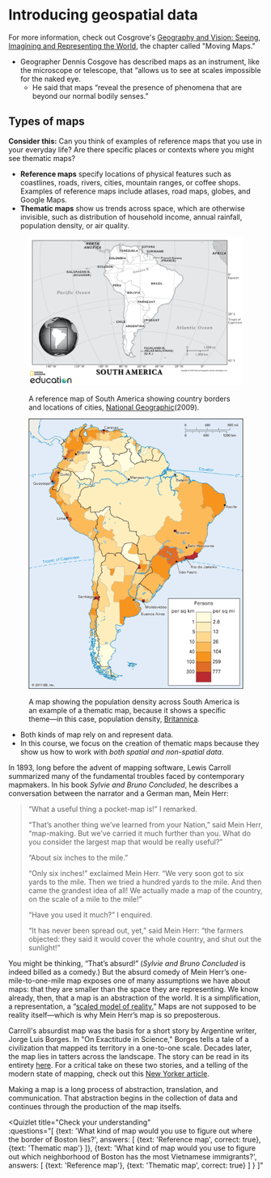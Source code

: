 

# Introducing geospatial data

<aside>

For more information, check out Cosgrove's [Geography and Vision: Seeing, Imagining and Representing the World](https://bpl.bibliocommons.com/item/show/1509628075), the chapter called "Moving Maps."

</aside>

* Geographer Dennis Cosgove has described maps as an instrument, like the microscope or telescope, that “allows us to see at scales impossible for the naked eye.
    * He said that maps “reveal the presence of phenomena that are beyond our normal bodily senses.”



## Types of maps

<aside>

**Consider this:** Can you think of examples of reference maps that you use in your everyday life? Are there specific places or contexts where you might see thematic maps?  

</aside>

* **Reference maps** specify locations of physical features such as coastlines, roads, rivers, cities, mountain ranges, or coffee shops. Examples of reference maps include atlases, road maps, globes, and Google Maps.
* **Thematic maps** show us trends across space, which are otherwise invisible, such as distribution of household income, annual rainfall, population density, or air quality.



<figure>

![Reference map of South America](./media/ReferenceMapSouthAmerica.jpg)
<figcaption>

A reference map of South America showing country borders and locations of cities, [National Geographic](https://media.nationalgeographic.org/assets/photos/000/289/28906.jpg)(2009).

</figcaption>
</figure>

<figure>

![Population density of South America](./media/ThematicMapSouthAmerica.gif)

<figcaption>

A map showing the population density across South America is an example of a thematic map, because it shows a specific theme—in this case, population density, [Britannica](https://kids.britannica.com/students/assembly/view/160672).

</figcaption>
</figure>

* Both kinds of map rely on and represent data.
* In this course, we focus on the creation of thematic maps because they show us how to work with *both spatial and non-spatial data*.

<hideable title = "Literature's absurdist map">

In 1893, long before the advent of mapping software, Lewis Carroll summarized many of the fundamental troubles faced by contemporary mapmakers. In his book *Sylvie and Bruno Concluded*, he describes a conversation between the narrator and a German man, Mein Herr:

> “What a useful thing a pocket-map is!” I remarked.
>
> “That’s another thing we’ve learned from your Nation,” said Mein Herr, “map-making. But we’ve carried it much further than you. What do you consider the largest map that would be really useful?”
>
> “About six inches to the mile.”
>
> “Only six inches!” exclaimed Mein Herr. “We very soon got to six yards to the mile. Then we tried a hundred yards to the mile. And then came the grandest idea of all! We actually made a map of the country, on the scale of a mile to the mile!”
>
> “Have you used it much?” I enquired.
>
> “It has never been spread out, yet,” said Mein Herr: “the farmers objected: they said it would cover the whole country, and shut out the sunlight!”

You might be thinking, “That’s absurd!” (*Sylvie and Bruno Concluded* is indeed billed as a comedy.) But the absurd comedy of Mein Herr’s one-mile-to-one-mile map exposes one of many assumptions we have about maps: that they are smaller than the space they are representing. We know already, then, that a map is an abstraction of the world. It is a simplification, a representation, a “[scaled model of reality.](https://projecteuclid.org/euclid.ss/1124891287)” Maps are not supposed to be reality itself—which is why Mein Herr’s map is so preposterous.

Carroll's absurdist map was the basis for a short story by Argentine writer, Jorge Luis Borges. In "On Exactitude in Science," Borges tells a tale of a civilization that mapped its territory in a one-to-one scale. Decades later, the map lies in tatters across the landscape. The story can be read in its entirety [here](http://www.blc.arizona.edu/courses/schaffer/182h/On%20Exactitude%20in%20Science.pdf). For a critical take on these two stories, and a telling of the modern state of mapping, check out this [New Yorker article](https://www.newyorker.com/books/page-turner/the-allure-of-the-map).

Making a map is a long process of abstraction, translation, and communication. That abstraction begins in the collection of data and continues through the production of the map itselfs.

</hideable>

<Quizlet
    title="Check your understanding"    
    :questions="[
        {text: 'What kind of map would you use to figure out where the border of Boston lies?',
        answers: [
            {text: 'Reference map', correct: true},
            {text: 'Thematic map'}
        ]},
        {text: 'What kind of map would you use to figure out which neighborhood of Boston has the most Vietnamese immigrants?',
        answers: [
            {text: 'Reference map'},
            {text: 'Thematic map', correct: true}
        ]
        }
    ]"
></Quizlet>